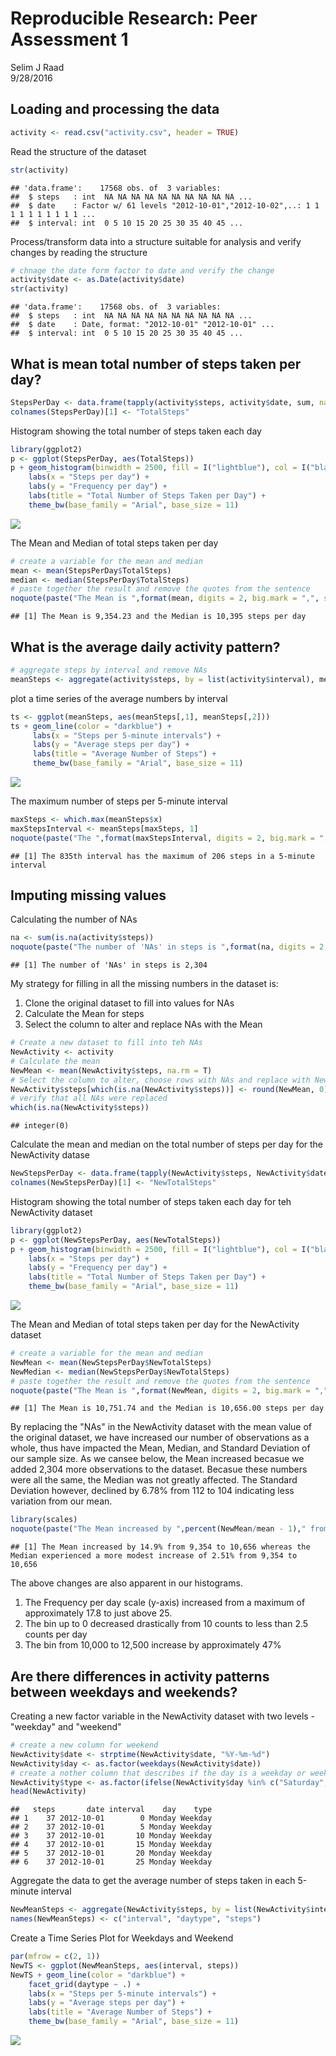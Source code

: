 # Reproducible Research: Peer Assessment 1
Selim J Raad  
9/28/2016  



## Loading and processing the data

```r
activity <- read.csv("activity.csv", header = TRUE)
```

Read the structure of the dataset

```r
str(activity)
```

```
## 'data.frame':	17568 obs. of  3 variables:
##  $ steps   : int  NA NA NA NA NA NA NA NA NA NA ...
##  $ date    : Factor w/ 61 levels "2012-10-01","2012-10-02",..: 1 1 1 1 1 1 1 1 1 1 ...
##  $ interval: int  0 5 10 15 20 25 30 35 40 45 ...
```

Process/transform data into a structure suitable for analysis and verify changes by reading the structure

```r
# chnage the date form factor to date and verify the change
activity$date <- as.Date(activity$date)
str(activity)
```

```
## 'data.frame':	17568 obs. of  3 variables:
##  $ steps   : int  NA NA NA NA NA NA NA NA NA NA ...
##  $ date    : Date, format: "2012-10-01" "2012-10-01" ...
##  $ interval: int  0 5 10 15 20 25 30 35 40 45 ...
```

## What is mean total number of steps taken per day?

```r
StepsPerDay <- data.frame(tapply(activity$steps, activity$date, sum, na.rm = TRUE))
colnames(StepsPerDay)[1] <- "TotalSteps"
```

Histogram showing the total number of steps taken each day

```r
library(ggplot2)
p <- ggplot(StepsPerDay, aes(TotalSteps))
p + geom_histogram(binwidth = 2500, fill = I("lightblue"), col = I("black")) +
    labs(x = "Steps per day") +
    labs(y = "Frequency per day") +
    labs(title = "Total Number of Steps Taken per Day") +
    theme_bw(base_family = "Arial", base_size = 11)
```

![](PA1_template_files/figure-html/histogram-1.png)<!-- -->

The Mean and Median of total steps taken per day

```r
# create a variable for the mean and median
mean <- mean(StepsPerDay$TotalSteps)
median <- median(StepsPerDay$TotalSteps)
# paste together the result and remove the quotes from the sentence
noquote(paste("The Mean is ",format(mean, digits = 2, big.mark = ",", small.mark = ".", nsmall = 2), " and the Median is ",format(median, digits = 2, big.mark = ",", small.mark = ".", nsmall = 2), " steps per day", sep = ""))
```

```
## [1] The Mean is 9,354.23 and the Median is 10,395 steps per day
```

## What is the average daily activity pattern?

```r
# aggregate steps by interval and remove NAs
meanSteps <- aggregate(activity$steps, by = list(activity$interval), mean, na.rm = TRUE)
```

plot a time series of the average numbers by interval

```r
ts <- ggplot(meanSteps, aes(meanSteps[,1], meanSteps[,2]))
ts + geom_line(color = "darkblue") +
     labs(x = "Steps per 5-minute intervals") +
     labs(y = "Average steps per day") +
     labs(title = "Average Number of Steps") +
     theme_bw(base_family = "Arial", base_size = 11)
```

![](PA1_template_files/figure-html/plotTS-1.png)<!-- -->

The maximum number of steps per 5-minute interval

```r
maxSteps <- which.max(meanSteps$x)
maxStepsInterval <- meanSteps[maxSteps, 1]
noquote(paste("The ",format(maxStepsInterval, digits = 2, big.mark = ",", small.mark = ".", nsmall = 2,),"th interval has the maximum of ",format(meanSteps[maxSteps, 2], digits = 2, big.mark = ",", small.mark = ".", nsmall = 0), " steps in a 5-minute interval", sep = ""))
```

```
## [1] The 835th interval has the maximum of 206 steps in a 5-minute interval
```

## Imputing missing values
Calculating the number of NAs

```r
na <- sum(is.na(activity$steps))
noquote(paste("The number of 'NAs' in steps is ",format(na, digits = 2, big.mark = ",", small.mark = ".", nsmall = 2), sep = ""))
```

```
## [1] The number of 'NAs' in steps is 2,304
```

My strategy for filling in all the missing numbers in the dataset is:  
1. Clone the original dataset to fill into values for NAs
2. Calculate the Mean for steps  
3. Select the column to alter and replace NAs with the Mean 

```r
# Create a new dataset to fill into teh NAs
NewActivity <- activity
# Calculate the mean
NewMean <- mean(NewActivity$steps, na.rm = T)
# Select the column to alter, choose rows with NAs and replace with NewMean
NewActivity$steps[which(is.na(NewActivity$steps))] <- round(NewMean, 0)
# verify that all NAs were replaced
which(is.na(NewActivity$steps))
```

```
## integer(0)
```

Calculate the mean and median on the total number of steps per day for the NewActivity datase

```r
NewStepsPerDay <- data.frame(tapply(NewActivity$steps, NewActivity$date, sum, na.rm = TRUE))
colnames(NewStepsPerDay)[1] <- "NewTotalSteps"
```

Histogram showing the total number of steps taken each day for teh NewActivity dataset

```r
library(ggplot2)
p <- ggplot(NewStepsPerDay, aes(NewTotalSteps))
p + geom_histogram(binwidth = 2500, fill = I("lightblue"), col = I("black")) +
    labs(x = "Steps per day") +
    labs(y = "Frequency per day") +
    labs(title = "Total Number of Steps Taken per Day") +
    theme_bw(base_family = "Arial", base_size = 11)
```

![](PA1_template_files/figure-html/newhistogram-1.png)<!-- -->

The Mean and Median of total steps taken per day for the NewActivity dataset

```r
# create a variable for the mean and median
NewMean <- mean(NewStepsPerDay$NewTotalSteps)
NewMedian <- median(NewStepsPerDay$NewTotalSteps)
# paste together the result and remove the quotes from the sentence
noquote(paste("The Mean is ",format(NewMean, digits = 2, big.mark = ",", small.mark = ".", nsmall = 2), " and the Median is ",format(NewMedian, digits = 2, big.mark = ",", small.mark = ".", nsmall = 2), " steps per day", sep = ""))
```

```
## [1] The Mean is 10,751.74 and the Median is 10,656.00 steps per day
```

By replacing the "NAs" in the NewActivity dataset with the mean value of the original dataset, we have increased our number of observations as a whole, thus have impacted the Mean, Median, and Standard Deviation of our sample size. As we cansee below, the Mean increased becasue we added 2,304 more observations to the dataset.  Becasue these numbers were all the same, the Median was not greatly affected.  The Standard Deviation however, declined by 6.78% from 112 to 104 indicating less variation from our mean.

```r
library(scales)
noquote(paste("The Mean increased by ",percent(NewMean/mean - 1)," from ",format(mean, digits = 2, big.mark = ",", small.mark = ".", nsmall = 0), " to ",format(NewMedian, digits = 2, big.mark = ",", small.mark = ".", nsmall = 0), " whereas the Median experienced a more modest increase of ",percent(NewMedian/median - 1)," from ",format(mean, digits = 2, big.mark = ",", small.mark = ".", nsmall = 0), " to ",format(NewMedian, digits = 2, big.mark = ",", small.mark = ".", nsmall = 0),sep = ""))
```

```
## [1] The Mean increased by 14.9% from 9,354 to 10,656 whereas the Median experienced a more modest increase of 2.51% from 9,354 to 10,656
```
The above changes are also apparent in our histograms.  
1. The Frequency per day scale (y-axis) increased from a maximum of approximately 17.8 to just above 25.  
2. The bin up to 0 decreased drastically from 10 counts to less than 2.5 counts per day  
3. The bin from 10,000 to 12,500 increase by approximately 47%

## Are there differences in activity patterns between weekdays and weekends?
Creating a new factor variable in the NewActivity dataset with two levels - "weekday" and "weekend"

```r
# create a new column for weekend
NewActivity$date <- strptime(NewActivity$date, "%Y-%m-%d")
NewActivity$day <- as.factor(weekdays(NewActivity$date))
# create a nother column that describes if the day is a weekday or weekend
NewActivity$type <- as.factor(ifelse(NewActivity$day %in% c("Saturday", "Sunday"), "Weekend", "Weekday"))
head(NewActivity)
```

```
##   steps       date interval    day    type
## 1    37 2012-10-01        0 Monday Weekday
## 2    37 2012-10-01        5 Monday Weekday
## 3    37 2012-10-01       10 Monday Weekday
## 4    37 2012-10-01       15 Monday Weekday
## 5    37 2012-10-01       20 Monday Weekday
## 6    37 2012-10-01       25 Monday Weekday
```

Aggregate the data to get the average number of steps taken in each 5-minute interval

```r
NewMeanSteps <- aggregate(NewActivity$steps, by = list(NewActivity$interval, NewActivity$type), mean)
names(NewMeanSteps) <- c("interval", "daytype", "steps")
```

Create a Time Series Plot for Weekdays and Weekend

```r
par(mfrow = c(2, 1))
NewTS <- ggplot(NewMeanSteps, aes(interval, steps))
NewTS + geom_line(color = "darkblue") +
    facet_grid(daytype ~ .) +
    labs(x = "Steps per 5-minute intervals") +
    labs(y = "Average steps per day") +
    labs(title = "Average Number of Steps") +
    theme_bw(base_family = "Arial", base_size = 11)
```

![](PA1_template_files/figure-html/NewTSplot-1.png)<!-- -->
